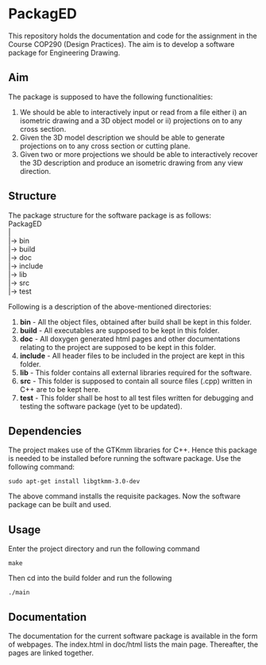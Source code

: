 # PackagED

This repository holds the documentation and code for the assignment in the Course COP290 (Design Practices). The aim is to develop a software package for Engineering Drawing.

## Aim

The package is supposed to have the following functionalities:
   1. We should be able to interactively input or read from a file either i) an isometric drawing and a 3D object model or ii) projections on to any cross section.
   2. Given the 3D model description we should be able to generate projections on to any cross section or cutting plane.
   3. Given two or more projections we should be able to interactively recover the 3D description and produce an isometric drawing from any view direction. 

## Structure

The package structure for the software package is as follows:  
PackagED  
  |  
  |-> bin  
  |-> build  
  |-> doc  
  |-> include  
  |-> lib  
  |-> src  
  |-> test  


Following is a description of the above-mentioned directories:
   1. **bin** - All the object files, obtained after build shall be kept in this folder.
   2. **build** - All executables are supposed to be kept in this folder.
   3. **doc** - All doxygen generated html pages and other documentations relating to the project are supposed to be kept in this folder.
   4. **include** - All header files to be included in the project are kept in this folder.
   5. **lib** - This folder contains all external libraries required for the software.
   6. **src** - This folder is supposed to contain all source files (.cpp) written in C++ are to be kept here.
   7. **test** - This folder shall be host to all test files written for debugging and testing the software package (yet to be updated).   

## Dependencies

The project makes use of the GTKmm libraries for C++.
Hence this package is needed to be installed before running the software package.
Use the following command:
```
sudo apt-get install libgtkmm-3.0-dev
```
The above command installs the requisite packages. Now the software package can be built and used.

## Usage

Enter the project directory and run the following command
```
make
```
Then cd into the build folder and run the following
```
./main
```

## Documentation

The documentation for the current software package is available in the form of webpages. The index.html in doc/html lists the main page. Thereafter, the pages are linked together.
